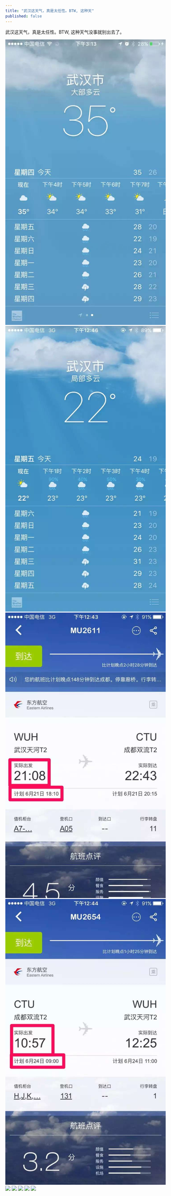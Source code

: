 ```yaml
---
title: "武汉这天气，真是太任性。BTW, 这种天"
published: false
---
```

武汉这天气，真是太任性。BTW, 这种天气没事就别出去了。

![](./1.jpg)
![](./2.jpg)
![](./3.jpg)
![](./4.jpg)
![](./5.jpg)
![](./6.jpg)
![](./7.jpg)
![](./8.jpg)
![](./9.jpg)
